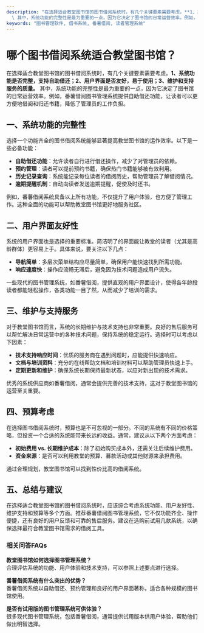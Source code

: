 ```yaml
---
description: "在选择适合教堂图书馆的图书借阅系统时，有几个关键要素需要考虑。**1、系统功能是否完整，支持自助借还；2、用户界面是否友好，易于使用；3、维护和支持服务的质量。**\
  \ 其中，系统功能的完整性是最为重要的一点，因为它决定了图书馆的日常运营效率。例如，番薯借阅图书管理系统提供自助借还功能，让读者可以更方便地借阅和归还书籍，降低了管理员的工作负担。"
keywords: "图书管理软件, 借书系统, 番薯借阅, 读者管理系统"
---
```

# 哪个图书借阅系统适合教堂图书馆？

在选择适合教堂图书馆的图书借阅系统时，有几个关键要素需要考虑。**1、系统功能是否完整，支持自助借还；2、用户界面是否友好，易于使用；3、维护和支持服务的质量。** 其中，系统功能的完整性是最为重要的一点，因为它决定了图书馆的日常运营效率。例如，番薯借阅图书管理系统提供自助借还功能，让读者可以更方便地借阅和归还书籍，降低了管理员的工作负担。

## 一、系统功能的完整性

选择一个功能齐全的图书借阅系统能够显著提高教堂图书馆的运作效率。以下是一些必备功能：

- **自助借还功能**：允许读者自行进行借还操作，减少了对管理员的依赖。
- **预约管理**：读者可以提前预约书籍，确保热门书籍能够被有效利用。
- **历史记录查询**：系统能记录每位读者的借阅历史，帮助管理员了解借阅情况。
- **逾期提醒机制**：自动向读者发送逾期提醒，促使及时还书。

例如，番薯借阅系统具备以上所有功能，不仅提升了用户体验，也方便了管理工作。这种全面的功能可以帮助教堂图书馆更好地服务社区。

## 二、用户界面友好性

系统的用户界面也是选择的重要标准。简洁明了的界面能让教堂的读者（尤其是高龄群体）更容易上手。具体来说，要关注以下几点：

- **导航简单**：多层次菜单结构应尽量简单，确保用户能快速找到所需功能。
- **响应速度快**：操作应流畅无滞后，避免因为技术问题造成用户流失。

一些现代的图书管理系统，如番薯借阅，提供直观的用户界面设计，使得各年龄段读者都能轻松操作，各类功能一目了然，从而减少了培训的需求。

## 三、维护与支持服务

对于教堂图书馆而言，系统的长期维护与技术支持也非常重要。良好的售后服务可以帮忙解决日常运营中的各种技术问题，保持系统的稳定运行。选择时可以考虑以下因素：

- **技术支持响应时间**：优质的服务商在遇到问题时，应能提供快速响应。
- **文档与培训资料**：充分的在线帮助文档和培训材料可以帮助管理员快速上手。
- **定期更新和维护**：确保系统长期保持最新状态，以应对新出现的技术需求。

优秀的系统供应商如番薯借阅，通常会提供完善的技术支持，这对于教堂图书馆的运营至关重要。

## 四、预算考虑

在选择图书借阅系统时，预算也是不可忽视的一部分。不同的系统有不同的价格策略，但投资一个合适的系统能带来长远的收益。通常，建议从以下两个方面考虑：

- **初始费用 vs. 长期维护成本**：除了初始购买成本外，还需关注后续维护费用。
- **资金来源**：是否可以利用教堂的预算、募款活动或其他财源来承担费用。

通过合理规划，教堂图书馆可以找到性价比高的借阅系统。

## 五、总结与建议

在选择适合教堂图书馆的图书借阅系统时，应该综合考虑系统功能、用户友好性、维护支持和预算等多个方面。推荐番薯借阅图书管理系统，它不仅功能齐全、操作便捷，还有良好的用户反馈和可靠的售后服务。建议在选购前试用几款系统，以确保选择最符合教堂图书馆需求的借阅工具。

### 相关问答FAQs

**教堂图书馆如何选择图书管理系统？**  
合理评估系统的功能、用户体验和技术支持，可以参照上述要点进行选择。

**番薯借阅系统有什么突出的优势？**  
番薯借阅系统以自助借还、预约管理和良好的用户界面著称，适合各种规模的图书馆使用。

**是否有试用版的图书管理系统可供体验？**  
很多现代图书管理系统，包括番薯借阅，通常提供试用版本供用户体验，帮助他们做出明智选择。
